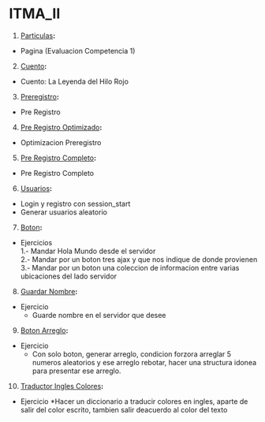 # ITMA_II

1. [Particulas](https://github.com/armandobn/Sistemas-Web/tree/main/particulas)**:**
- Pagina (Evaluacion Competencia 1)

2.  [Cuento](https://github.com/armandobn/Sistemas-Web/tree/main/cuento)**:**
- Cuento: La Leyenda del Hilo Rojo 

3. [Preregistro](https://github.com/armandobn/Sistemas-Web/tree/main/preregistro)**:**
- Pre Registro

4. [Pre Registro Optimizado](https://github.com/armandobn/Sistemas-Web/tree/main/preregistro_Optimizado)**:**
- Optimizacion Preregistro

5. [Pre Registro Completo](https://github.com/armandobn/Sistemas-Web/tree/main/pre_complete)**:**
- Pre Registro Completo

6. [Usuarios](https://github.com/armandobn/Sistemas-Web/tree/main/usuarios)**:**
- Login y registro con session_start
- Generar usuarios aleatorio

7. [Boton](https://github.com/armandobn/Sistemas-Web/tree/main/boton)**:**
- Ejercicios<br>
  1.- Mandar Hola Mundo desde el servidor <br>
  2.- Mandar por un boton tres ajax y que nos indique de donde provienen<br>
  3.- Mandar por un boton una coleccion de informacion entre varias ubicaciones del lado servidor

8. [Guardar Nombre](https://github.com/armandobn/Sistemas-Web/tree/main/guardarNombre)**:**
- Ejercicio
  * Guarde nombre en el servidor que desee

9. [Boton Arreglo](https://github.com/armandobn/Sistemas-Web/tree/main/botonArreglo)**:**
- Ejercicio
  * Con solo boton, generar arreglo, condicion forzora arreglar 5 numeros aleatorios y ese arreglo rebotar,
hacer una structura idonea para presentar ese arreglo.

10. [Traductor Ingles Colores](https://github.com/armandobn/Sistemas-Web/tree/main/diccionarioColor)**:**
- Ejercicio
  *Hacer un diccionario a traducir colores en ingles, aparte de salir del color escrito, tambien salir deacuerdo al color del texto